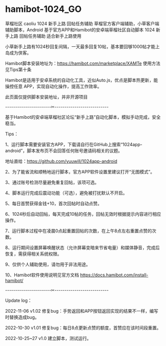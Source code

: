 # hamibot-1024_GO
草榴社区 caoliu 1024 新手上路 回帖任务辅助 草榴官方客户端辅助，小草客户端辅助脚本，Android 基于官方APP和Hamibot的安卓端草榴社区自动脚本 1024 新手上路 回帖任务辅助 适合新手上路使用

小草新手上路有1024秒回复间隔，一天最多回复10帖，基本要回够1000帖才能上岛成为侠客。

Hamibot脚本安装地址为：https://hamibot.com/marketplace/XAMTe 使用方法见Tips第十条

Hamibot是适用于安卓系统的自动化工具，近似Auto.js，优点是脚本热更新，能操控任意 APP，实现自动化操作，提高工作效率。

此页面仅提供脚本安装地址，并非开源项目

-----------------------✂---------------------------   

基于Hamibot的安卓端草榴社区论坛“新手上路”自动化脚本，模拟手动完成，安全稳当。

Tips：

1、运行脚本需要安装官方APP，下载请自行在GitHub上搜索“1024app-android”，脚本发布页不会回答任何账号邀请码相关的议题。

地址直给：https://github.com/yuuwill/1024app-android

2、为了能省流和顺畅地运行脚本，官方APP软件设置里建议打开“无图模式”。

3、通过账号检测尽量避免重复回帖，该项可选。

4、脚本运行完成后震动功能（可选），避免被打扰默认不开启。

5、每日首赞获得金钱+10，首次回帖时自动点赞。

6、1024秒后自动回帖，每天完成10帖的任务，回帖无效时根据提示内容进行相应操作。

7、运行脚本过程中在凌晨0点起重置回帖的次数，在上午8点左右重置点赞的次数。

8、运行期间设置屏幕唤醒状态（允许屏幕变暗来节省电量）和媒体静音，完成后恢复，需获得相关系统权限。

9、仅供个人辅助使用，请勿用于非法用途。

10、Hamibot软件使用说明见官方文档
https://docs.hamibot.com/install-hamibot/

-----------------------✂---------------------------    

Update log：

2022-11-06 v1.02 修复bug：手势返回和APP按钮返回实现的结果不一样，编写时替换造成bug。

2022-10-30 v1.01 修复bug：每日8点更新点赞的额度，首赞应在该时间段重置。

2022-10-25~27 v1.0 建立脚本，测试运行。
